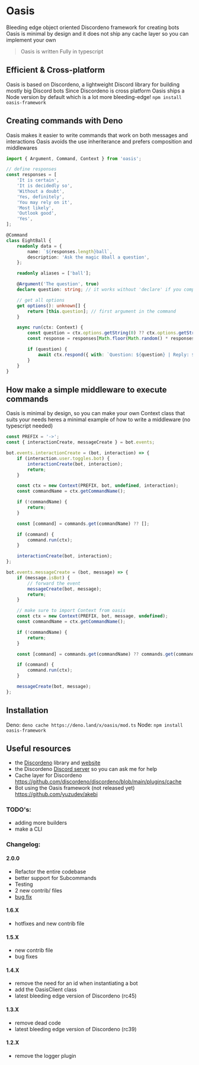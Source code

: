 # Oasis

Bleeding edge object oriented Discordeno framework for creating bots Oasis is minimal by design and it does not ship any
cache layer so you can implement your own

> Oasis is written Fully in typescript

## Efficient & Cross-platform

Oasis is based on Discordeno, a lightweight Discord library for building mostly big Discord bots Since Discordeno is
cross platform Oasis ships a Node version by default which is a lot more bleeding-edge! `npm install oasis-framework`

## Creating commands with Deno

Oasis makes it easier to write commands that work on both messages and interactions Oasis avoids the use inheriterance
and prefers composition and middlewares

```ts
import { Argument, Command, Context } from 'oasis';

// define responses
const responses = [
    'It is certain',
    'It is decidedly so',
    'Without a doubt',
    'Yes, definitely',
    'You may rely on it',
    'Most likely',
    'Outlook good',
    'Yes',
];

@Command
class EightBall {
    readonly data = {
        name: `${responses.length}ball`,
        description: 'Ask the magic 8ball a question',
    };

    readonly aliases = ['ball'];

    @Argument('The question', true)
    declare question: string; // it works without 'declare' if you compile down to ES2020

    // get all options
    get options(): unknown[] {
        return [this.question]; // first argument in the command
    }

    async run(ctx: Context) {
        const question = ctx.options.getString(0) ?? ctx.options.getString('question');
        const response = responses[Math.floor(Math.random() * responses.length)];

        if (question) {
            await ctx.respond({ with: `Question: ${question} | Reply: ${response}` });
        }
    }
}
```

## How make a simple middleware to execute commands

Oasis is minimal by design, so you can make your own Context class that suits your needs heres a minimal example of how
to write a middleware (no typescript needed)

```ts
const PREFIX = '->';
const { interactionCreate, messageCreate } = bot.events;

bot.events.interactionCreate = (bot, interaction) => {
    if (interaction.user.toggles.bot) {
        interactionCreate(bot, interaction);
        return;
    }

    const ctx = new Context(PREFIX, bot, undefined, interaction);
    const commandName = ctx.getCommandName();

    if (!commandName) {
        return;
    }

    const [command] = commands.get(commandName) ?? [];

    if (command) {
        command.run(ctx);
    }

    interactionCreate(bot, interaction);
};

bot.events.messageCreate = (bot, message) => {
    if (message.isBot) {
        // forward the event
        messageCreate(bot, message);
        return;
    }

    // make sure to import Context from oasis
    const ctx = new Context(PREFIX, bot, message, undefined);
    const commandName = ctx.getCommandName();

    if (!commandName) {
        return;
    }

    const [command] = commands.get(commandName) ?? commands.get(commandAliases.get(commandName) ?? '') ?? [];

    if (command) {
        command.run(ctx);
    }

    messageCreate(bot, message);
};
```

## Installation

Deno: `deno cache https://deno.land/x/oasis/mod.ts` Node: `npm install oasis-framework`

## Useful resources

- the [Discordeno](https://github.com/discordeno/discordeno) library and [website](https://discordeno.mod.land/)
- the Discordeno [Discord server](https://discord.gg/ddeno) so you can ask me for help
- Cache layer for Discordeno https://github.com/discordeno/discordeno/blob/main/plugins/cache
- Bot using the Oasis framework (not released yet) https://github.com/yuzudev/akebi

### TODO's:

- adding more builders
- make a CLI

### Changelog:

#### 2.0.0

- Refactor the entire codebase
- better support for Subcommands
- Testing
- 2 new contrib/ files
- [bug fix](https://github.com/yuzudev/oasis/issues/2#issue-1264940912)

#### 1.6.X

- hotfixes and new contrib file

#### 1.5.X

- new contrib file
- bug fixes

#### 1.4.X

- remove the need for an id when instantiating a bot
- add the OasisClient class
- latest bleeding edge version of Discordeno (rc45)

#### 1.3.X

- remove dead code
- latest bleeding edge version of Discordeno (rc39)

#### 1.2.X

- remove the logger plugin
